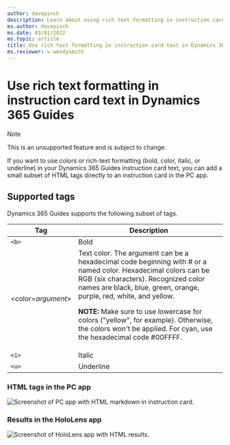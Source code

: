 ```yaml
---
author: davepinch
description: Learn about using rich text formatting in instruction card text for Dynamics 365 Guides
ms.author: davepinch
ms.date: 03/01/2022
ms.topic: article
title: Use rich text formatting in instruction card text in Dynamics 365 Guides
ms.reviewer: v-wendysmith
---
```


# Use rich text formatting in instruction card text in Dynamics 365 Guides

> [!NOTE]
> This is an unsupported feature and is subject to change.

If you want to use colors or rich-text formatting (bold, color, italic, or underline) in your Dynamics 365 Guides instruction card text, you can add a small subset of HTML tags directly to an instruction card in the PC app.

## Supported tags

Dynamics 365 Guides supports the following subset of tags.

|Tag|Description|
|--------------|---------------------------------------------------------------------------------------|
|``<b>``|Bold|
|<color=*argument*>|Text color. The argument can be a hexadecimal code beginning with # or a named color. Hexadecimal colors can be RGB (six characters). Recognized color names are black, blue, green, orange, purple, red, white, and yellow.<p><p>**NOTE:** Make sure to use lowercase for colors ("yellow", for example). Otherwise, the colors won't be applied. For cyan, use the hexadecimal code #00FFFF.|
|``<i>``|Italic|
|``<u>``|Underline|

### HTML tags in the PC app

![Screenshot of PC app with HTML markdown in instruction card.](media/HTML-pc-app.jpg "Screenshot of PC app with HTML markdown in instruction card")

### Results in the HoloLens app

![Screenshot of HoloLens app with HTML results.](media/html-hololens-app.jpg "Screenshot of HoloLens app with HTML results")

